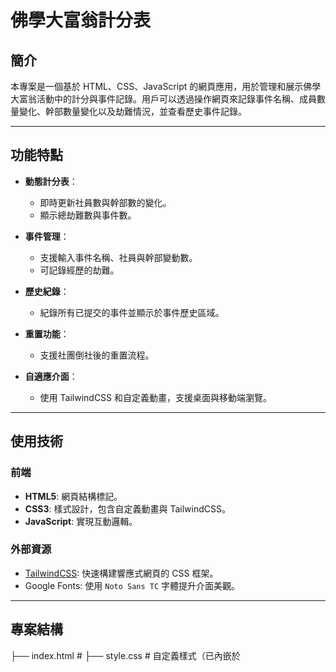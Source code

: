# 佛學大富翁計分表

## 簡介
本專案是一個基於 HTML、CSS、JavaScript 的網頁應用，用於管理和展示佛學大富翁活動中的計分與事件記錄。用戶可以透過操作網頁來記錄事件名稱、成員數量變化、幹部數量變化以及劫難情況，並查看歷史事件記錄。

---

## 功能特點
- **動態計分表**：
  - 即時更新社員數與幹部數的變化。
  - 顯示總劫難數與事件數。
  
- **事件管理**：
  - 支援輸入事件名稱、社員與幹部變動數。
  - 可記錄經歷的劫難。

- **歷史紀錄**：
  - 紀錄所有已提交的事件並顯示於事件歷史區域。

- **重置功能**：
  - 支援社團倒社後的重置流程。

- **自適應介面**：
  - 使用 TailwindCSS 和自定義動畫，支援桌面與移動端瀏覽。

---

## 使用技術
### 前端
- **HTML5**: 網頁結構標記。
- **CSS3**: 樣式設計，包含自定義動畫與 TailwindCSS。
- **JavaScript**: 實現互動邏輯。

### 外部資源
- [TailwindCSS](https://tailwindcss.com): 快速構建響應式網頁的 CSS 框架。
- Google Fonts: 使用 `Noto Sans TC` 字體提升介面美觀。

---

## 專案結構
├── index.html # 
├── style.css # 自定義樣式（已內嵌於 <style>） 
├── script.js # 前端邏輯腳本（已內嵌於 <script>） 
├── README.md # 本文件 
└── assets/ # 資產文件夾 
└── background.jpg # 網頁背景圖

---

## 使用說明
### 本地運行
1. 確保已安裝現代瀏覽器（如 Google Chrome 或 Firefox）。
2. 將專案文件下載到本地。
3. 打開 `index.html` 以啟動網頁應用。
### 網頁運行
[網頁版本連結](https://winston98321.github.io/Monopoly/)
---

## 操作指南
1. **新增事件**：
   - 在「事件名稱」輸入框中填寫事件。
   - 選擇社員與幹部的變動數值。
   - 選擇是否經歷劫難。
   - 點擊「確認送出」記錄事件。

2. **倒社與重置**：
   - 點擊「倒社按鈕」會觸發倒社流程。
   - 在彈窗中點擊「重新創設」可重置社團數據。

3. **查看歷史**：
   - 所有已記錄的事件會顯示在「事件歷史」區域。

---

## 自定義
- **修改初始數據**：
  - 更改 `INITIAL_MEMBERS` 和 `INITIAL_OFFICERS` 的數值即可修改初始成員與幹部數。
  
- **新增劫難類型**：
  - 在 `<select id="disasters">` 中新增 `<option>` 元素即可擴展劫難類型。

- **更換背景圖片**：
  - 替換 `background.jpg` 文件，或修改 CSS 中的 `background` 屬性。
